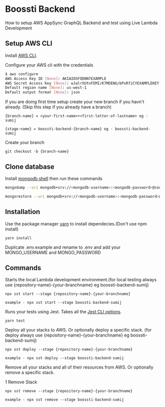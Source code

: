 # Boossti Backend

How to setup AWS AppSync GraphQL Backend and test using Live Lambda Development

## Setup AWS CLI

Install [AWS CLI](https://docs.aws.amazon.com/cli/latest/userguide/install-cliv2.html).

Configure your AWS cli with the credentials

```bash
$ aws configure
AWS Access Key ID [None]: AKIAIOSFODNN7EXAMPLE
AWS Secret Access Key [None]: wJalrXUtnFEMI/K7MDENG/bPxRfiCYEXAMPLEKEY
Default region name [None]: us-west-1
Default output format [None]: json
```

If you are doing first time setup create your new branch if you havn't already. (Skip this step if you already have a branch)

```
{branch-name} = <your-first-name>+<first-letter-of-lastname> eg - sumij
```

```
{stage-name} = boossti-backend-{branch-name} eg - boossti-backend-sumij
```

Create your branch

```
git checkout -b {branch-name}
```

## Clone database

Install [mongodb shell](https://www.mongodb.com/try/download/shell) then run these commands

```bash
mongodump --uri mongodb+srv://<mongodb-username>:<mongodb-password>@codemarket-staging.k16z7.mongodb.net/boossti-backend-vivekt
```

```bash
mongorestore --uri mongodb+srv://<mongodb-username>:<mongodb-password>@codemarket-staging.k16z7.mongodb.net --db=<your-stage-name> dump/boossti-backend-vivekt
```

## Installation

Use the package manager [yarn](https://yarnpkg.com) to install dependecies.(Don't use npm install)

```
yarn install
```

Duplicate .env.example and rename to .env and add your MONGO_USERNAME and MONGO_PASSWORD

## Commands

Starts the local Lambda development environment.(for local testing always use {repository-name}-{your-branchname}
eg boossti-backend-sumij)

```
npx sst start --stage {repository-name}-{your-branchname}

example - npx sst start --stage boossti-backend-sumij
```

Runs your tests using Jest. Takes all the [Jest CLI options](https://jestjs.io/docs/en/cli).

```
yarn test
```

Deploy all your stacks to AWS. Or optionally deploy a specific stack. (for deploy always use {repository-name}-{your-branchname} eg boossti-backend-sumij)

```
npx sst deploy --stage {repository-name}-{your-branchname}

example - npx sst deploy --stage boossti-backend-sumij
```

Remove all your stacks and all of their resources from AWS. Or optionally remove a specific stack.

1 Remove Stack

```
npx sst remove --stage {repository-name}-{your-branchname}

example - npx sst remove --stage boossti-backend-sumij
```
